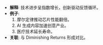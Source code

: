 - **解释**: 技术进步呈指数增长，创新驱动反馈循环。
- **例子**:
	1. 摩尔定律推动芯片性能翻倍。
	2. AI 生成内容加速创意产业。
	3. 医疗技术延长寿命。
- **关联**: 与 Diminishing Returns 形成对比。